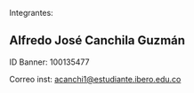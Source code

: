Integrantes:

## Alfredo José Canchila Guzmán
ID Banner: 100135477


Correo inst: acanchi1@estudiante.ibero.edu.co
